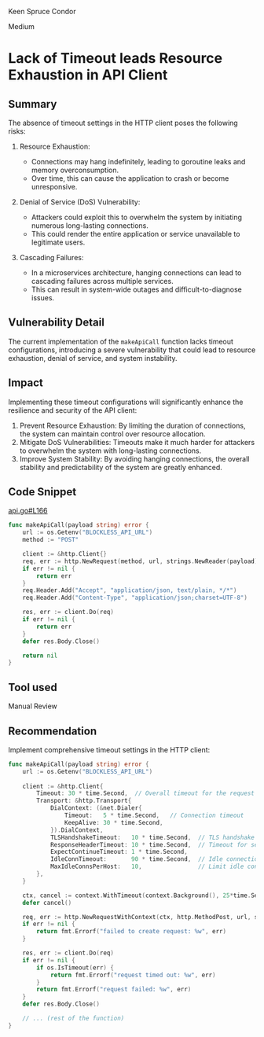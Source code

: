 Keen Spruce Condor

Medium

# Lack of Timeout leads Resource Exhaustion in API Client

## Summary

The absence of timeout settings in the HTTP client poses the following risks:

1. Resource Exhaustion:
   - Connections may hang indefinitely, leading to goroutine leaks and memory overconsumption.
   - Over time, this can cause the application to crash or become unresponsive.

2. Denial of Service (DoS) Vulnerability:
   - Attackers could exploit this to overwhelm the system by initiating numerous long-lasting connections.
   - This could render the entire application or service unavailable to legitimate users.

3. Cascading Failures:
   - In a microservices architecture, hanging connections can lead to cascading failures across multiple services.
   - This can result in system-wide outages and difficult-to-diagnose issues.

## Vulnerability Detail

The current implementation of the `makeApiCall` function lacks timeout configurations, introducing a severe vulnerability that could lead to resource exhaustion, denial of service, and system instability.


## Impact

Implementing these timeout configurations will significantly enhance the resilience and security of the API client:

1. Prevent Resource Exhaustion: By limiting the duration of connections, the system can maintain control over resource allocation.
2. Mitigate DoS Vulnerabilities: Timeouts make it much harder for attackers to overwhelm the system with long-lasting connections.
3. Improve System Stability: By avoiding hanging connections, the overall stability and predictability of the system are greatly enhanced.

## Code Snippet

[api.go#L166](https://github.com/allora-network/allora-chain/blob/3a97afe7af027c96749fac7c4327ae85359a61c8/app/api.go#L166)

```go
func makeApiCall(payload string) error {
	url := os.Getenv("BLOCKLESS_API_URL")
	method := "POST"

	client := &http.Client{}
	req, err := http.NewRequest(method, url, strings.NewReader(payload))
	if err != nil {
		return err
	}
	req.Header.Add("Accept", "application/json, text/plain, */*")
	req.Header.Add("Content-Type", "application/json;charset=UTF-8")

	res, err := client.Do(req)
	if err != nil {
		return err
	}
	defer res.Body.Close()

	return nil
}
```

## Tool used

Manual Review

## Recommendation

Implement comprehensive timeout settings in the HTTP client:

```go
func makeApiCall(payload string) error {
    url := os.Getenv("BLOCKLESS_API_URL")
    
    client := &http.Client{
        Timeout: 30 * time.Second,  // Overall timeout for the request
        Transport: &http.Transport{
            DialContext: (&net.Dialer{
                Timeout:   5 * time.Second,   // Connection timeout
                KeepAlive: 30 * time.Second,
            }).DialContext,
            TLSHandshakeTimeout:   10 * time.Second,  // TLS handshake timeout
            ResponseHeaderTimeout: 10 * time.Second,  // Timeout for server's response headers
            ExpectContinueTimeout: 1 * time.Second,
            IdleConnTimeout:       90 * time.Second,  // Idle connection timeout
            MaxIdleConnsPerHost:   10,                // Limit idle connections
        },
    }

    ctx, cancel := context.WithTimeout(context.Background(), 25*time.Second)
    defer cancel()

    req, err := http.NewRequestWithContext(ctx, http.MethodPost, url, strings.NewReader(payload))
    if err != nil {
        return fmt.Errorf("failed to create request: %w", err)
    }

    res, err := client.Do(req)
    if err != nil {
        if os.IsTimeout(err) {
            return fmt.Errorf("request timed out: %w", err)
        }
        return fmt.Errorf("request failed: %w", err)
    }
    defer res.Body.Close()

    // ... (rest of the function)
}
```



